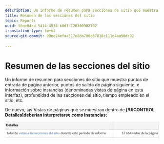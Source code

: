 ```yaml
---
description: Un informe de resumen para secciones de sitio que muestra puntos de entrada de página anterior, puntos de salida de página siguiente, e información sobre instancias (denominadas vistas de página en esta interfaz), profundidad de las secciones del sitio, tiempo empleado en el sitio, etc.
title: Resumen de las secciones del sitio
topic: Reports
uuid: 5bee04ea-5414-4538-b0d1-120700982762
translation-type: tm+mt
source-git-commit: 99ee24efaa517e8da700c67818c111c4aa90dc02

---
```



# Resumen de las secciones del sitio

Un informe de resumen para secciones de sitio que muestra puntos de entrada de página anterior, puntos de salida de página siguiente, e información sobre instancias (denominadas vistas de página en esta interfaz), profundidad de las secciones del sitio, tiempo empleado en el sitio, etc.

De nuevo, las Vistas de páginas que se muestran dentro de **[!UICONTROL Detalles]deberían interpretarse como Instancias:**

![](assets/site_sec_summ.png)

